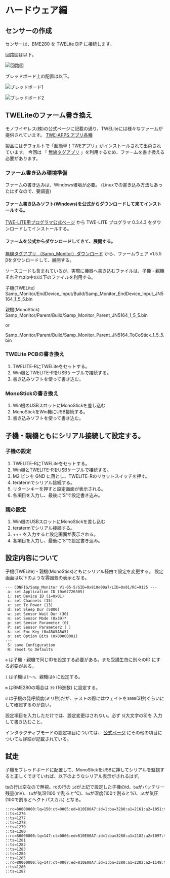 # ハードウェア編

## センサーの作成

センサーは、BME280 を TWELite DIP に接続します。

回路図は以下。

![回路図](images/BME280_TWELite.jpg  "回路図")


ブレッドボード上の配置は以下。

![ブレッドボード1](images/breadboard1.jpg  "ブレッドボード1")

![ブレッドボード2](images/breadboard2.jpg  "ブレッドボード2")

## TWELiteのファーム書き換え

モノワイヤレス(株)の公式ページに記載の通り、TWELiteには様々なファームが提供されています。
[TWE-APPS アプリ各種](http://mono-wireless.com/jp/products/TWE-APPS/index.html)

製品にはデフォルトで「超簡単！TWEアプリ」がインストールされて出荷され
ています。
今回は
「
[無線タグアプリ](http://mono-wireless.com/jp/products/TWE-APPS/Samp_monitor/index.html)
」を利用するため、ファームを書き換える必要があります。

### ファーム書き込み環境準備

ファームの書き込みは、Windows環境が必要。
(Linuxでの書き込み方法もあったはずなので、要調査)


#### ファーム書き込みソフト(Windows)を公式からダウンロードして来てインストールする。

[TWE-LITE用プログラマ公式ページ](http://mono-wireless.com/jp/tech/misc/LiteProg/index.html)
から TWE-LITE プログラマ 0.3.4.3 をダウンロードしてインストールする。


#### ファームを公式からダウンロードしてきて、展開する。

[無線タグアプリ （Samp_Monitor）ダウンロード](http://mono-wireless.com/jp/products/TWE-APPS/Samp_monitor/download.html)
から、ファームウェア v1.5.5 βをダウンロードして、展開する。

ソースコードも含まれているが、実際に機器へ書き込むファイルは、子機・親機それぞれzip中の以下のファイルを利用する。

子機(TWELite)
Samp_Monitor/EndDevice_Input/Build/Samp_Monitor_EndDevice_Input_JN5164_1_5_5.bin

親機(MonoStick)
Samp_Monitor/Parent/Build/Samp_Monitor_Parent_JN5164_1_5_5.bin

or

Samp_Monitor/Parent/Build/Samp_Monitor_Parent_JN5164_ToCoStick_1_5_5.bin

### TWELite PCBの書き換え

1. TWELITE-RにTWELiteをセットする。
2. Win機とTWELITE-RをUSBケーブルで接続する。
3. 書き込みソフトを使って書き込む。


### MonoStickの書き換え

1. Win機のUSBスロットにMonoStickを差し込む
2. MonoStickをWin機にUSB接続する。
3. 書き込みソフトを使って書き込む。

## 子機・親機ともにシリアル接続して設定する。

### 子機の設定

1. TWELITE-RにTWELiteをセットする。
2. Win機とTWELITE-RをUSBケーブルで接続する。
3. M2 ピンを GND に落とし、TWELITE-Rのリセットスイッチを押す。
4. teratermでシリアル接続する。
5. リターンキーを押すと設定画面が表示される。
6. 各項目を入力し、最後に'S'で設定書き込み。

### 親の設定

1. Win機のUSBスロットにMonoStickを差し込む
2. teratermでシリアル接続する。
3. +++ を入力すると設定画面が表示される。
4. 各項目を入力し、最後に'S'で設定書き込み。


## 設定内容について

子機(TWELite)・親機(MonoStick)ともにシリアル経由で設定を変更する。
設定画面は以下のような雰囲気の表示となる。

```
--- CONFIG/Samp_Monitor V1-05-5/SID=0x810e00a7/LID=0x01/RC=9125 ---
 a: set Application ID (0x67726305)
 i: set Device ID (1=0x01)
 c: set Channels (15)
 x: set Tx Power (13)
 d: set Sleep Dur (5000)
 w: set Sensor Wait Dur (30)
 m: set Sensor Mode (0x39)*
 p: set Sensor Parameter (0)
 P: set Sensor Parameter2 ( )
 k: set Enc Key (0xA5A5A5A5)
 o: set Option Bits (0x00000001)
---
 S: save Configuration
 R: reset to Defaults
```

`a` は子機・親機で同じIDを設定する必要がある。また受講生毎に別々のID
にする必要がある。

`i` は子機は`1〜n`、親機は`0` に設定する。

`m` はBME280の場合は `39` (16進数) に設定する。

`d` は子機の発呼頻度(ミリ秒)だが、テストの際にはウェイトを`3000`(3秒)ぐらいにして確認するのが良い。

設定項目を入力しただけでは、設定変更はされない。必ず `S`(大文字のS)を
入力して書き込むこと。

インタラクティブモードの設定項目については、
[公式ページ](http://mono-wireless.com/jp/products/TWE-APPS/Samp_monitor/interactive.html)
にその他の項目についても詳細が記載されている。


## 試走

子機をブレッドボードに配置して、MonoStickをUSBに挿してシリアルを監視す
ると正しくできていれば、以下のようなシリアル表示がされるはず。

tsの行は空なので無視。rcの行の
`id`が上記で設定した子機のid、`ba`がバッテリー残量(mV)、`tm`が気温(100
で割ると℃)、`hu`が湿度(100で割ると%)、`at`が気圧(100で割るとヘクトパスカル)
となる。

```
::rc=80000000:lq=150:ct=0005:ed=810E00A7:id=1:ba=3280:a1=2161:a2=1051:tm=2805:hu=6475:at=1009
::ts=1276
::ts=1277
::ts=1278
::ts=1279
::ts=1280
::rc=80000000:lq=147:ct=0006:ed=810E00A7:id=1:ba=3280:a1=2182:a2=1097:tm=2803:hu=6458:at=1009
::ts=1281
::ts=1282
::ts=1283
::ts=1284
::ts=1285
::rc=80000000:lq=147:ct=0007:ed=810E00A7:id=1:ba=3280:a1=2202:a2=1148:tm=2799:hu=6462:at=1009
::ts=1286
::ts=1287
```
